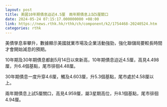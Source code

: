 ```yaml
---
layout: post
title: 美國10年期債息迫近4.5厘　兩年期債息上試5厘關口
date: 2024-05-24 07:15:17.000000000 +08:00
link: https://news.rthk.hk/rthk/ch/component/k2/1754468-20240524.htm
categories: rthk
---
```


美債孳息率攀升，數據顯示美國就業市場及企業活動強勁，強化聯儲局要較長時間才會開始減息的預期。

10年期及30年期債息都創5月14日以來新高，10年期債息迫近4.5厘，高見4.498厘，升6.4個基點，尾市徘徊4.48厘。

30年期債息一度升穿4.6厘，觸及4.603厘，升5.3個基點，尾市處於4.58厘以上。

兩年期債息上試5厘關口，高見4.959厘，屬3星期高位，升8.1個基點，尾市徘徊4.94厘。

